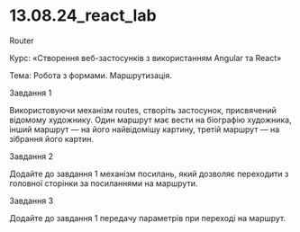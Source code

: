 # 13.08.24_react_lab
Router

Курс: «Створення веб-застосунків з використанням Angular та React»

Тема: Робота з формами. Маршрутизація.

Завдання 1 
 
Використовуючи механізм routes, створіть застосунок, присвячений відомому художнику. 
Один маршрут має вести на біографію художника, інший маршрут — на його найвідомішу 
картину, третій маршрут — на зібрання його картин.

Завдання 2  

Додайте до завдання 1 механізм посилань, який дозволяє переходити з головної 
сторінки за посиланнями на маршрути.

Завдання 3  

Додайте до завдання 1 передачу параметрів при переході на маршрут.

